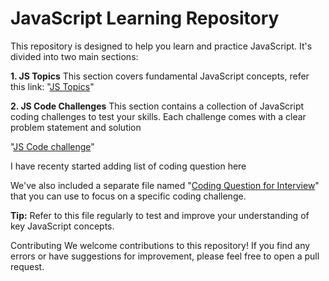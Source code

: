 # JavaScript Learning Repository

This repository is designed to help you learn and practice JavaScript. It's divided into two main sections:

**1. JS Topics**
This section covers fundamental JavaScript concepts, refer this link:
"[JS Topics](https://github.com/bittu1040/JavaScript-Coding-and-Notes/tree/master/JS-Topics)"

**2. JS Code Challenges**
This section contains a collection of JavaScript coding challenges to test your skills. Each challenge comes with a clear problem statement and solution

"[JS Code challenge](https://github.com/bittu1040/JavaScript-Coding-and-Notes/tree/master/JS-Code-Challenge)"




I have recenty started adding list of coding question here 

We've also included a separate file named "[Coding Question for Interview](Coding_question_for_interview.md)" that you can use to focus on a specific coding challenge. 

**Tip:** Refer to this file regularly to test and improve your understanding of key JavaScript concepts.

Contributing
We welcome contributions to this repository! If you find any errors or have suggestions for improvement, please feel free to open a pull request.   

